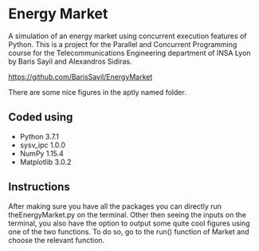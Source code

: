 # Energy Market
A simulation of an energy market using concurrent execution features of Python. This is a project for the Parallel and Concurrent Programming course for the Telecommunications Engineering department of INSA Lyon by Baris Sayil and Alexandros Sidiras.

https://github.com/BarisSayil/EnergyMarket

There are some nice figures in the aptly named folder.

##  Coded using
                                       
- Python 3.7.1
- sysv_ipc 1.0.0
- NumPy  1.15.4
- Matplotlib 3.0.2

##  Instructions

After making sure you have all the packages you can directly run theEnergyMarket.py on the terminal. Other then seeing the inputs on the terminal, you also have the option to output some quite cool figures using one of the two functions. To do so, go to the run() function of Market and choose the relevant function.
